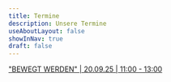 ```yaml
---
title: Termine
description: Unsere Termine
useAboutLayout: false
showInNav: true
draft: false
---
```


["BEWEGT WERDEN" | 20.09.25 | 11:00 - 13:00](https://anahimontes.de/bewegt-werden)
